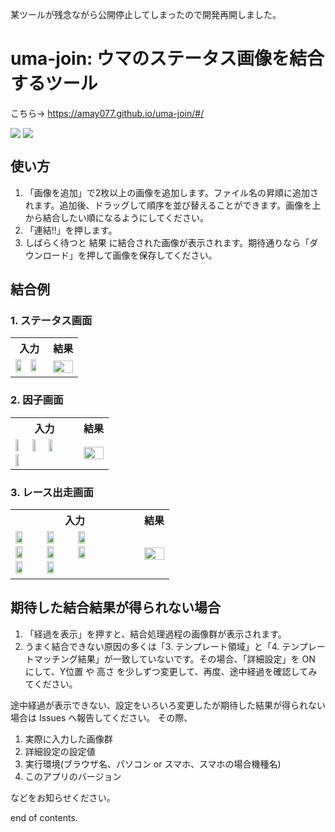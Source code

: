 某ツールが残念ながら公開停止してしまったので開発再開しました。

# uma-join: ウマのステータス画像を結合するツール

こちら→ https://amay077.github.io/uma-join/#/

<div style="display: flex; flex-direction: row; gap: 4px; flex-wrap: wrap;">
  <img src="images/screen1.png">
  <img src="images/screen2.png">
</div>

## 使い方

1. 「画像を追加」で2枚以上の画像を追加します。ファイル名の昇順に追加されます。追加後、ドラッグして順序を並び替えることができます。画像を上から結合したい順になるようにしてください。
2. 「連結!!」を押します。
3. しばらく待つと 結果 に結合された画像が表示されます。期待通りなら「ダウンロード」を押して画像を保存してください。

## 結合例

### 1. ステータス画面

<table>
  <tr><th>入力</th><th>結果</th></tr>
  <tr>
    <td>
        <img style="width: 45%" src="images/samples/status/Screenshot_20230517-194051.png"/>
        <img style="width: 45%" src="images/samples/status/Screenshot_20230517-194056.png"/>
    </td>
    <td>
      <img style="width: 100%" src="images/samples/status/image-2023-05-23T09_43_09.392Z.png">
    </td>
  </tr>
</table>

### 2. 因子画面

<table>
  <tr><th>入力</th><th>結果</th></tr>
  <tr>
    <td>
        <img style="width: 24%" src="images/samples/skill/Screenshot_20230518-191627.png"/>
        <img style="width: 24%" src="images/samples/skill/Screenshot_20230518-191633.png"/>
        <img style="width: 24%" src="images/samples/skill/Screenshot_20230518-191642.png"/>
        <img style="width: 24%" src="images/samples/skill/Screenshot_20230518-191648.png"/>
    </td>
    <td>
      <img style="width: 100%" src="images/samples/skill/image-2023-05-23T10_02_04.205Z.png">
    </td>
  </tr>
</table>

### 3. レース出走画面

<table>
  <tr><th>入力</th><th>結果</th></tr>
  <tr>
    <td>
        <img style="width: 24%" src="images/samples/race/Screenshot_20230523-125828.png"/>
        <img style="width: 24%" src="images/samples/race/Screenshot_20230523-125836.png"/>
        <img style="width: 24%" src="images/samples/race/Screenshot_20230523-125843.png"/>
        <img style="width: 24%" src="images/samples/race/Screenshot_20230523-125849.png"/>
        <img style="width: 24%" src="images/samples/race/Screenshot_20230523-125856.png"/>
        <img style="width: 24%" src="images/samples/race/Screenshot_20230523-125903.png"/>
        <img style="width: 24%" src="images/samples/race/Screenshot_20230523-125911.png"/>
        <img style="width: 24%" src="images/samples/race/Screenshot_20230523-125918.png"/>
    </td>
    <td>
      <img style="width: 100%" src="images/samples/race/image-2023-05-23T10_07_41.411Z.png"/>
    </td>
  </tr>
</table>

## 期待した結合結果が得られない場合

1. 「経過を表示」を押すと、結合処理過程の画像群が表示されます。
2. うまく結合できない原因の多くは「3. テンプレート領域」と「4. テンプレートマッチング結果」が一致していないです。その場合、「詳細設定」を ON にして、Y位置 や 高さ を少しずつ変更して、再度、途中経過を確認してみてください。

途中経過が表示できない、設定をいろいろ変更したが期待した結果が得られない場合は Issues へ報告してください。
その際、

1. 実際に入力した画像群
2. 詳細設定の設定値
3. 実行環境(ブラウザ名、パソコン or スマホ、スマホの場合機種名)
4. このアプリのバージョン

などをお知らせください。

end of contents.
